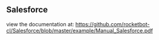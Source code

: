## Salesforce

 view the documentation at: https://github.com/rocketbot-cl/Salesforce/blob/master/example/Manual_Salesforce.pdf